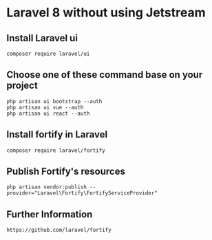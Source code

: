 # Laravel 8 without using Jetstream

## Install Laravel ui

    composer require laravel/ui

## Choose one of these command base on your project

    php artisan ui bootstrap --auth
    php artisan ui vue --auth
    php artisan ui react --auth

## Install fortify in Laravel

    composer require laravel/fortify

## Publish Fortify's resources

    php artisan vendor:publish --provider="Laravel\Fortify\FortifyServiceProvider"

## Further Information
    
    https://github.com/laravel/fortify
   
